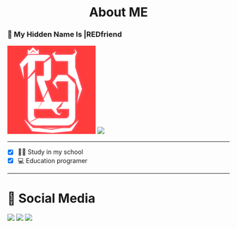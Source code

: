 
<h1 align="center">About ME</h1>

### 💮 My Hidden Name Is |REDfriend
<img src="./twitch logo.png" height="200vh">
<img src="https://img.shields.io/badge/|REDfriend-%23c91a4c.svg?&style=for-the-badge&logo=github&logoColor=white">

------------------------------
- [x] 🧑‍🎓 Study in my school
- [x] 💻 Education programer
------------------------------

# 📱 Social Media
[<img src="https://img.shields.io/badge/Facebook-%233871eb.svg?&style=for-the-badge&logo=facebook&logoColor=white">](https://www.facebook.com/profile.php?id=100069463419143)
[<img src="https://img.shields.io/badge/Instagram-%23c91a4c.svg?&style=for-the-badge&logo=instagram&logoColor=white">](https://www.instagram.com/_redfriend_/)
[<img src="https://img.shields.io/badge/Discord-%234138eb.svg?&style=for-the-badge&logo=discord&logoColor=white">](https://www.discord.com/)
